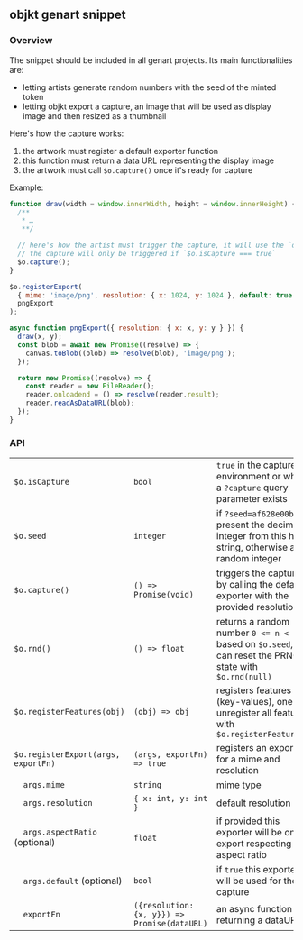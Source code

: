 ## objkt genart snippet

### Overview

The snippet should be included in all genart projects.
Its main functionalities are:
- letting artists generate random numbers with the seed of the minted token
- letting objkt export a capture, an image that will be used as display image and then resized as a thumbnail

Here's how the capture works:

1. the artwork must register a default exporter function
2. this function must return a data URL representing the display image
3. the artwork must call `$o.capture()` once it's ready for capture

Example:

```js
function draw(width = window.innerWidth, height = window.innerHeight) {
  /** 
   * …
   **/

  // here's how the artist must trigger the capture, it will use the `default` exporter with the provided resolution
  // the capture will only be triggered if `$o.isCapture === true`
  $o.capture();
}

$o.registerExport(
  { mime: 'image/png', resolution: { x: 1024, y: 1024 }, default: true },
  pngExport
);

async function pngExport({ resolution: { x: x, y: y } }) {
  draw(x, y);
  const blob = await new Promise((resolve) => {
    canvas.toBlob((blob) => resolve(blob), 'image/png');
  });

  return new Promise((resolve) => {
    const reader = new FileReader();
    reader.onloadend = () => resolve(reader.result);
    reader.readAsDataURL(blob);
  });
}
```

### API

|                                     |                                              |                                                                                                           |
| ----------------------------------- | -------------------------------------------- | --------------------------------------------------------------------------------------------------------- |
| `$o.isCapture`                      | `bool`                                       | `true` in the capture environment or when a `?capture` query parameter exists                             |
| `$o.seed`                           | `integer`                                    | if `?seed=af628e00bde` is present the decimal integer from this hex string, otherwise a random integer    |
| `$o.capture()`                      | `() => Promise(void)`                        | triggers the capture by calling the default exporter with the provided resolution                         |
| `$o.rnd()`                          | `() => float`                                | returns a random number `0 <= n < 1` based on `$o.seed`, one can reset the PRNG state with `$o.rnd(null)` |
| `$o.registerFeatures(obj)`          | `(obj) => obj`                               | registers features (key-values), one can unregister all featurs with `$o.registerFeatures()`              |
| `$o.registerExport(args, exportFn)` | `(args, exportFn) => true`                   | registers an exporter for a mime and resolution                                                           |
| `  args.mime`                       | `string`                                     | mime type                                                                                                 |
| `  args.resolution`                 | `{ x: int, y: int }`                         | default resolution                                                                                        |
| `  args.aspectRatio` (optional)     | `float`                                      | if provided this exporter will be only export respecting this aspect ratio                                |
| `  args.default` (optional)         | `bool`                                       | if `true` this exporter will be used for the capture                                                      |
| `  exportFn`                        | `({resolution: {x, y}}) => Promise(dataURL)` | an async function returning a dataURL                                                                     |

